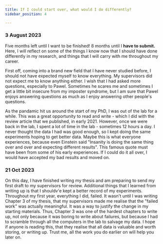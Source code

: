 ```yaml
---
title: If I could start over, what would I do differently?
sidebar_position: 4

---
```

### 3 August 2023
Five months left until I want to be finished! 8 months until I **have to submit.** Here, I will reflect on some of the things I know now that I should have done differently in my research, and things that I will carry with me throughout my career. 

First off, coming into a brand new field that I have never studied before, I should not have expected myself to know everything. My supervisors did not expect me to know anything either. I wish that I had asked more questions, especially to Pawel. Sometimes he scares me and sometimes I get a little bit insecure from my imposter syndrome, but I am sure that Pawel enjoys answering questions as much as I enjoy answering other people's questions. 

As the pandamic hit us around the start of my PhD, I was out of the lab for a while. This was a great opportunity to read and write - which I did with the review article that we published, in early 2021. However, once we were back in the lab, I spent a lot of time in the lab - sometimes 12 hours a day. I never thought the data I had was good enough, so I kept doing the same experiments hoping to get better data. Maybe this is what everyone experiences, because even Einstein said "Insanity is doing the same thing over and over and expecting different results". This famous quote must have been from some of his early experiences. If I could do it all over, I would have accepted my bad results and moved on. 

### 21 Oct 2023
On this day, I have finished writing my thesis and am preparing to send my first draft to my supervisors for review. Additional things that I learned from writing up is that I shouldv'e kept a better record of my experiments. Throughout my first year, everything I did, failed. It wasn't until I was writing Chapter 3 of my thesis, that my supervisors made me realise that the "failed work" was actually meaningful. It was a way to justify the change in my starting materials. Thus, Chapter 3 was one of the hardest chapters to write up, not only because it was boring to write about failures, but because I had to scramble through all the computers in the lab to salvage my data. I hope if anyone is reading this, that they realise that all data is valuable and worth storing, or writing up. Trust me, all the work you do earlier on will help you later on. 

